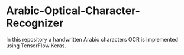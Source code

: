 # Arabic-Optical-Character-Recognizer
In this repository a handwritten Arabic characters OCR is implemented using TensorFlow Keras.

